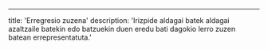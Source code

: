 ---
title: 'Erregresio zuzena'
description: 'Irizpide aldagai batek aldagai azaltzaile batekin edo batzuekin duen eredu bati dagokio lerro zuzen batean errepresentatuta.'
